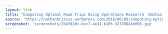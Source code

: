```yaml
---
layout: link
title: "Computing Optimal Road Trips Using Operations Research  Nathan Brixius"
source: 'https://nathanbrixius.wordpress.com/2016/06/09/computing-optimal-road-trips-using-operations-research/'
screenshot: 'screenshots/2b4f839c-bcc7-4c41-b105-32378045e093.jpg'
---
```


